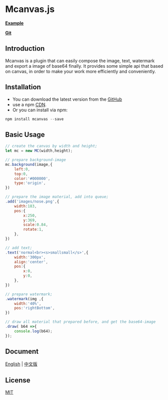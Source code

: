 # Mcanvas.js

 **[Example](http://f2er.meitu.com/gxd/mcanvas/example/index.html)**

 **[Git](https://github.com/xd-tayde/mcanvas)**

## Introduction

Mcanvas is a plugin that can easily compose the image, text, watermark and export a image of base64 finally. It provides some simple api that based on canvas, in order to make your work more efficiently and conveniently.

## Installation

- You can download the latest version from the [GitHub](https://github.com/xd-tayde/mcanvas/blob/master/dist/mcanvas.min.js)
- use a npm [CDN](https://unpkg.com/mcanvas/dist/mcanvas.min.js).
- Or you can install via npm:

```js
npm install mcanvas --save
```

## Basic Usage

```js
// create the canvas by width and height;
let mc = new MC(width,height);

// prepare background-image
mc.background(image,{
    left:0,
    top:0,
    color:'#000000',
    type:'origin',
})

// prepare the image material, add into queue;
.add('images/nose.png',{
    width:183,
    pos:{
        x:250,
        y:369,
        scale:0.84,
        rotate:1,
    },
})

// add text;
.text('normal<br><s>smallsmall</s>',{
    width:'300px',
    align:'center',
    pos:{
        x:0,
        y:0,
    },
})

// prepare watermark;
.watermark(img ,{
    width:'40%',
    pos:'rightBottom',
})

// draw all material that prepared before, and get the base64-image
.draw( b64 =>{
    console.log(b64);
});
```

## Document

[English](https://github.com/xd-tayde/mcanvas/blob/master/README_EN.md) | [中文版](https://github.com/xd-tayde/mcanvas/blob/master/README_ZH.md)


## License

[MIT](https://opensource.org/licenses/MIT)
